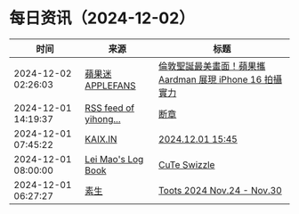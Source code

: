 ﻿# 每日资讯（2024-12-02）

|时间|来源|标题|
|---|---|---|
|2024-12-02 02:26:03|[蘋果迷 APPLEFANS](https://applefans.today/feed/)|[倫敦聖誕最美畫面！蘋果攜 Aardman 展現 iPhone 16 拍攝實力](https://applefans.today/2024-12-wallace-and-gromit-shot-on-iphone/)|
|2024-12-01 14:19:37|[RSS feed of yihong...](https://raw.githubusercontent.com/yihong0618/gitblog/master/feed.xml)|[断章](https://github.com/yihong0618/gitblog/issues/301)|
|2024-12-01 07:45:22|[KAIX.IN](https://kaix.in/feed/)|[2024.12.01 15:45](https://kaix.in/2024/1201-v/)|
|2024-12-01 08:00:00|[Lei Mao's Log Book](https://leimao.github.io/atom.xml)|[CuTe Swizzle](https://leimao.github.io/blog/CuTe-Swizzle/)|
|2024-12-01 06:27:27|[素生](http://z.arlmy.me/atom.xml)|[Toots 2024 Nov.24 - Nov.30](http://z.arlmy.me/posts/MastodonArchives/2024/MastodonTootsArchives_20241130/)|
